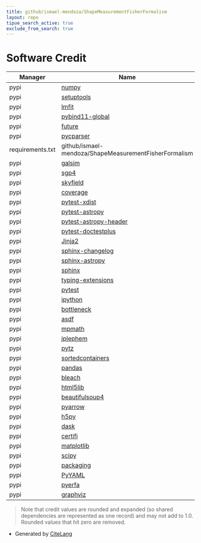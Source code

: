 ```yaml
---
title: github/ismael-mendoza/ShapeMeasurementFisherFormalism
layout: repo
tipue_search_active: true
exclude_from_search: true
---
```

# Software Credit

|Manager|Name|Credit|
|-------|----|------|
|pypi|[numpy](https://www.numpy.org)|0.314|
|pypi|[setuptools](https://github.com/pypa/setuptools)|0.297|
|pypi|[lmfit](https://lmfit.github.io/lmfit-py/)|0.247|
|pypi|[pybind11-global](https://pypi.org/project/pybind11-global)|0.049|
|pypi|[future](https://python-future.org)|0.016|
|pypi|[pycparser](https://pypi.org/project/pycparser)|0.016|
|requirements.txt|github/ismael-mendoza/ShapeMeasurementFisherFormalism|0.01|
|pypi|[galsim](https://github.com/rmjarvis/GalSim)|0.002|
|pypi|[sgp4](https://github.com/brandon-rhodes/python-sgp4)|0.001|
|pypi|[skyfield](http://github.com/brandon-rhodes/python-skyfield/)|0.001|
|pypi|[coverage](https://github.com/nedbat/coveragepy)|0.001|
|pypi|[pytest-xdist](https://github.com/pytest-dev/pytest-xdist)|0.001|
|pypi|[pytest-astropy](https://pypi.org/project/pytest-astropy)|0.001|
|pypi|[pytest-astropy-header](https://pypi.org/project/pytest-astropy-header)|0.001|
|pypi|[pytest-doctestplus](https://pypi.org/project/pytest-doctestplus)|0.001|
|pypi|[Jinja2](https://pypi.org/project/Jinja2)|0.001|
|pypi|[sphinx-changelog](https://pypi.org/project/sphinx-changelog)|0.001|
|pypi|[sphinx-astropy](https://pypi.org/project/sphinx-astropy)|0.001|
|pypi|[sphinx](https://pypi.org/project/sphinx)|0.001|
|pypi|[typing-extensions](https://pypi.org/project/typing-extensions)|0.001|
|pypi|[pytest](https://pypi.org/project/pytest)|0.001|
|pypi|[ipython](https://pypi.org/project/ipython)|0.001|
|pypi|[bottleneck](https://pypi.org/project/bottleneck)|0.001|
|pypi|[asdf](https://pypi.org/project/asdf)|0.001|
|pypi|[mpmath](https://pypi.org/project/mpmath)|0.001|
|pypi|[jplephem](https://pypi.org/project/jplephem)|0.001|
|pypi|[pytz](https://pypi.org/project/pytz)|0.001|
|pypi|[sortedcontainers](https://pypi.org/project/sortedcontainers)|0.001|
|pypi|[pandas](https://pypi.org/project/pandas)|0.001|
|pypi|[bleach](https://pypi.org/project/bleach)|0.001|
|pypi|[html5lib](https://pypi.org/project/html5lib)|0.001|
|pypi|[beautifulsoup4](https://pypi.org/project/beautifulsoup4)|0.001|
|pypi|[pyarrow](https://pypi.org/project/pyarrow)|0.001|
|pypi|[h5py](https://pypi.org/project/h5py)|0.001|
|pypi|[dask](https://pypi.org/project/dask)|0.001|
|pypi|[certifi](https://pypi.org/project/certifi)|0.001|
|pypi|[matplotlib](https://pypi.org/project/matplotlib)|0.001|
|pypi|[scipy](https://pypi.org/project/scipy)|0.001|
|pypi|[packaging](https://pypi.org/project/packaging)|0.001|
|pypi|[PyYAML](https://pypi.org/project/PyYAML)|0.001|
|pypi|[pyerfa](https://pypi.org/project/pyerfa)|0.001|
|pypi|[graphviz](https://pypi.org/project/graphviz)|0.001|


> Note that credit values are rounded and expanded (so shared dependencies are represented as one record) and may not add to 1.0. Rounded values that hit zero are removed.


- Generated by [CiteLang](https://github.com/vsoch/citelang)
